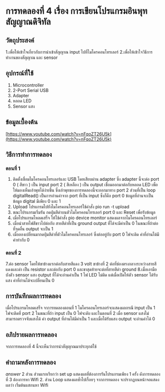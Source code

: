# การทดลองที่ 4 เรื่อง การเขียนโปรแกรมอินพุทสัญญาณดิจิทัล

## วัตถุประสงค์
1.เพื่อให้เข้าใจเกี่ยวกับการนำเข้าสัญญาณ input ไปที่ไมโครคอนโทรเลอร์
2.เพื่อให้เข้าใจวิธีการทำงานของสัญญาณ และ sensor

## อุปกรณ์ที่ใช้
1. Microcontroller
2. 2-Port Serial USB 
3. Adapter
4. หลอด LED
5. Sensor แสง

## ข้อมูลเบื้องต้น
[https://www.youtube.com/watch?v=nFqoZT26U5k](https://www.youtube.com/watch?v=nFqoZT26U5k)

## วิธีการทำการทดลอง
### ตอนที่ 1
1. ติดตั้งเชื่อมไมโครคอนโทรเลอร์และ USB โดยเสียบผ่าน adapter ซึ่ง adapter นี้จะต่อ port 0 ( สีขาว ) เป็น input port 2 ( สีเหลือง ) เป็น output เชื่อมออกมาต่อกับหลอด LED เพื่อให้มองเห็นเอ้าพุทได้ง่ายขึ้น ซึ่งเอ้าพุทของการทดลองนี้จะออกมาทาง port 2
ส่วนที่เป็น loop digitalRead() เป็นการอ่านค่าจาก port ที่เป็น input ซึ่งก็คือ port 0 ข้อมูลที่อ่านจะเป็นข้อมูล digital มีเพียง 0 และ 1 
2. Upload โปรแกรมไปยังไมโครคอนโทรเลอร์ใช้คำสั่ง pio run -t upload
3. ขณะโปรแกรมเริ่มรัน กดปุ่มสีดำบนตัวไมโครคอนโทรเลอร์ port 0 และ Reset เพื่อรับข้อมูล
4. เมื่อโปรแกรมโหลดเสร็จ ให้ใช้คำสั่ง pio device monitor แสดงผลจากไมโครคอนโทรเลอร์
5. เมื่อนำสายไฟสีขาวไปต่อกับ สายสีดำที่เป็น ground output ที่ได้จะมีค่าเป็น 0 ในขณะที่ถ้าต่อที่จุดอื่น output จะเป็น 1
6. เมื่อลองเปลี่ยนมากดปุ่มสีดำที่ตัวไมโครคอนโทรเลอร์ ซึ่งต่ออยู่กับ port 0 ไฟจะติด ค่าที่อ่านได้มีค่าท่ากับ 0
### ตอนที่ 2
7.ต่อ sensor โดยให้ขาข้างแรกต่อกับสายสีแดง 3 volt ขาข้างที่ 2 ต่อที่ช่องตรงกลางระหว่างสายสีแดงและดำ เป็น resistor และต่อกับ port 0 และขาสุดท้ายจะต่อที่สายสีดำ ground
8.เมื่อเอามือบังตัว sensor แสง output ที่ได้จะอ่านค่าเป็น 1 ไฟ LED ไม่ติด แต่เมื่อเปิดให้ตัว sensor ได้รับแสง ค่าที่อ่านได้จะเปลี่ยนเป็น 0 

## การบันทึกผลการทดลอง
เมื่อโปรแกรมโหลดเสร็จ จาการทดลองตอนที่ 1 ไมโครคอนโทรเลอร์จะแสดงผลกรณี input เป็น 1 ไฟจะติดที่ port 2 ในขณะที่ถ้า input เป็น 0 ไฟจะดับ และในตอนที่ 2 เมื่อ sensor แสงไม่สามารถตรวจจับแสงได้ ค่า output ที่อ่านได้มีค่าเป็น 1 และเมื่อได้รับแสง output จะอ่านค่าได้ 0

## อภิปรายผลการทดลอง
จากการทดลองที่ 4 นี้จะเห็นว่าการนำสัญญาณมาประยุกต์ใช้

## คำถามหลังการทดลอง


*answer* 2 ส่วน ส่วนแรกเรียกว่า set up แสดงผลที่ต้องการรันโปรแกรมเพียง 1 ครั้ง ดังการทดลองที่ 3 ต้องการหา Wifi 2. ส่วน Loop แสดงผลซ้ำไปเรื่อยๆ จากการทดลอง จะปรากฏบนหน้าจอแสดงผลว่า เริ่มต้นแสกนหา Wifi 
